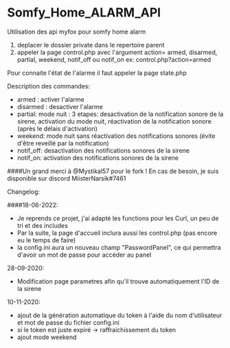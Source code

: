 # Somfy_Home_ALARM_API
Utilisation des api myfox pour somfy home alarm

1) deplacer le dossier private dans le repertoire parent
2) appeler la page control.php avec l'argument action= armed, disarmed, partial, weekend, notif_off ou notif_on
ex: control.php?action=armed

Pour connaite l'état de l'alarme il faut appeler la page state.php

Description des commandes:
- armed : activer l'alarme
- disarmed : desactiver l'alarme
- partial: mode nuit : 3 etapes: desactivation de la notification sonore de la sirene, activation du mode nuit, réactivation de la notification sonore (après le délais d'activation)
- weekend: mode nuit sans réactivation des notifications sonores (évite d'être reveillé par la notification)
- notif_off: desactivation des notifications sonores de la sirene
- notif_on: activation des notifications sonores de la sirene

####Un grand merci à @Mystikal57 pour le fork !
En cas de besoin, je suis disponible sur discord MiisterNarsik#7461

Changelog:

####18-06-2022:
- Je reprends ce projet, j'ai adapté les functions pour les Curl, un peu de tri et des includes
- Par la suite, la page d'accueil inclura aussi les control.php (pas encore eu le temps de faire)
- la config.ini aura un nouveau champ "PasswordPanel", ce qui permettra d'avoir un mot de passe pour accéder au panel

28-09-2020:
- Modification page parametres afin qu'il trouve automatiquement l'ID de la sirene

10-11-2020:
- ajout de la génération automatique du token à l'aide du nom d'utilisateur et mot de passe du fichier config.ini
- si le token est juste expiré -> raffraichissement du token
- ajout mode weekend
